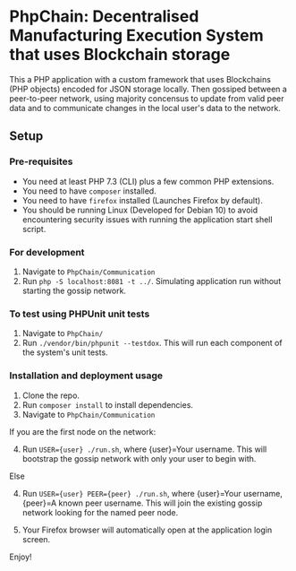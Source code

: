 # PhpChain: Decentralised Manufacturing Execution System that uses Blockchain storage

This a PHP application with a custom framework that uses Blockchains (PHP objects) encoded for JSON storage locally. Then gossiped between a peer-to-peer network, using majority concensus to update from valid peer data and to communicate changes in the local user's data to the network.

## Setup

### Pre-requisites

- You need at least PHP 7.3 (CLI) plus a few common PHP extensions.
- You need to have `composer` installed.
- You need to have `firefox` installed (Launches Firefox by default).
- You should be running Linux (Developed for Debian 10) to avoid encountering security issues with running the application start shell script.

### For development

1. Navigate to `PhpChain/Communication`
2. Run `php -S localhost:8081 -t ../`. Simulating application run without starting the gossip network.

### To test using PHPUnit unit tests

1. Navigate to `PhpChain/`
2. Run `./vendor/bin/phpunit --testdox`. This will run each component of the system's unit tests.

### Installation and deployment usage

1. Clone the repo.
2. Run `composer install` to install dependencies.
3. Navigate to `PhpChain/Communication`

If you are the first node on the network:

4. Run `USER={user} ./run.sh`, where {user}=Your username. This will bootstrap the gossip network with only your user to begin with.

Else

4. Run `USER={user} PEER={peer} ./run.sh`, where {user}=Your username, {peer}=A known peer username. This will join the existing gossip network looking for the named peer node.

5. Your Firefox browser will automatically open at the application login screen.

Enjoy!

